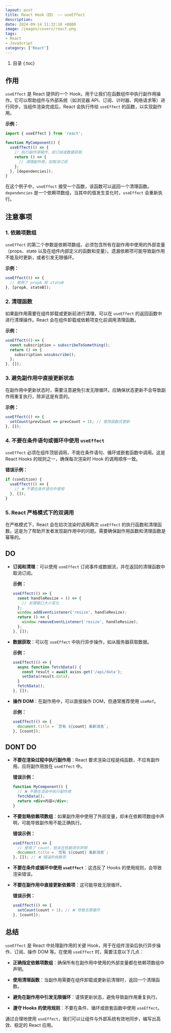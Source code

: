 ```yaml
---
layout: post 
title: React Hook（四） —— useEffect
description:
date: 2024-09-14 11:32:18 +0800 
image: /images/covers/react.png
tags:
- React
- JavaScript
category: ['React']
---
```


1. 目录
{:toc}

## 作用

`useEffect` 是 React 提供的一个 Hook，用于让我们在函数组件中执行副作用操作。它可以帮助组件与外部系统（如浏览器 API、订阅、计时器、网络请求等）进行同步。当组件渲染完成后，React 会执行传给 `useEffect` 的函数，以实现副作用。

**示例：**

```jsx
import { useEffect } from 'react';

function MyComponent() {
  useEffect(() => {
    // 执行副作用操作，如订阅或数据获取
    return () => {
      // 清理副作用，如取消订阅
    };
  }, [dependencies]);
}
```

在这个例子中，`useEffect` 接受一个函数，该函数可以返回一个清理函数。`dependencies` 是一个依赖项数组，当其中的值发生变化时，`useEffect` 会重新执行。

## 注意事项

### 1. 依赖项数组

`useEffect` 的第二个参数是依赖项数组，必须包含所有在副作用中使用的外部变量（props、state 以及在组件内部定义的函数和变量）。遗漏依赖项可能导致副作用不能及时更新，或者引发无限循环。

**示例：**

```jsx
useEffect(() => {
  // 使用了 propA 和 stateB
}, [propA, stateB]);
```

### 2. 清理函数

如果副作用需要在组件卸载或更新前进行清理，可以在 `useEffect` 的返回函数中进行清理操作。React 会在组件卸载或依赖项变化前调用清理函数。

**示例：**

```jsx
useEffect(() => {
  const subscription = subscribeToSomething();
  return () => {
    subscription.unsubscribe();
  };
}, []);
```

### 3. 避免副作用中直接更新状态

在副作用中更新状态时，需要注意避免引发无限循环。应确保状态更新不会导致副作用重复执行，除非这是有意的。

**示例：**

```jsx
useEffect(() => {
  setCount(prevCount => prevCount + 1); // 使用函数式更新
}, []);
```

### 4. 不要在条件语句或循环中使用 `useEffect`

`useEffect` 必须在组件顶层调用，不能在条件语句、循环或嵌套函数中调用。这是 React Hooks 的规则之一，确保每次渲染时 Hook 的调用顺序一致。

**错误示例：**

```jsx
if (condition) {
  useEffect(() => {
    // ❌ 不要在条件语句中使用
  }, []);
}
```

### 5. React 严格模式下的双调用

在严格模式下，React 会在初次渲染时调用两次 `useEffect` 的执行函数和清理函数。这是为了帮助开发者发现副作用中的问题。需要确保副作用函数和清理函数是幂等的。

## DO

- **订阅和清理**：可以使用 `useEffect` 订阅事件或数据流，并在返回的清理函数中取消订阅。

  **示例：**

  ```jsx
  useEffect(() => {
    const handleResize = () => {
      // 处理窗口大小变化
    };
    window.addEventListener('resize', handleResize);
    return () => {
      window.removeEventListener('resize', handleResize);
    };
  }, []);
  ```

- **数据获取**：可以在 `useEffect` 中执行异步操作，如从服务器获取数据。

  **示例：**

  ```jsx
  useEffect(() => {
    async function fetchData() {
      const result = await axios.get('/api/data');
      setData(result.data);
    }
    fetchData();
  }, []);
  ```

- **操作 DOM**：在副作用中，可以直接操作 DOM，但通常推荐使用 `useRef`。

  **示例：**

  ```jsx
  useEffect(() => {
    document.title = `您有 ${count} 条新消息`;
  }, [count]);
  ```

## DONT DO

- **不要在渲染过程中执行副作用**：React 要求渲染过程是纯函数，不应有副作用。应将副作用放在 `useEffect` 中。

  **错误示例：**

  ```jsx
  function MyComponent() {
    // ❌ 不要在渲染中执行副作用
    fetchData();
    return <div>内容</div>;
  }
  ```

- **不要忽略依赖项数组**：如果副作用中使用了外部变量，却未在依赖项数组中声明，可能导致副作用不能正确执行。

  **错误示例：**

  ```jsx
  useEffect(() => {
    // 使用了 count，但未在依赖项中声明
    document.title = `您有 ${count} 条新消息`;
  }, []); // ❌ 错误的依赖项
  ```

- **不要在条件或循环中使用 `useEffect`**：这违反了 Hooks 的使用规则，会导致渲染错误。

- **不要在副作用中直接更新依赖项**：这可能导致无限循环。

  **错误示例：**

  ```jsx
  useEffect(() => {
    setCount(count + 1); // ❌ 导致无限循环
  }, [count]);
  ```

## 总结

`useEffect` 是 React 中处理副作用的关键 Hook，用于在组件渲染后执行异步操作、订阅、操作 DOM 等。在使用 `useEffect` 时，需要注意以下几点：

- **正确指定依赖项数组**：确保所有在副作用中使用的外部变量都在依赖项数组中声明。

- **使用清理函数**：当副作用需要在组件卸载或更新前清理时，返回一个清理函数。

- **避免在副作用中引发无限循环**：谨慎更新状态，避免导致副作用重复执行。

- **遵守 Hooks 的使用规则**：不要在条件、循环或嵌套函数中使用 `useEffect`。

通过合理地使用 `useEffect`，我们可以让组件与外部系统有效地同步，编写出高效、稳定的 React 应用。